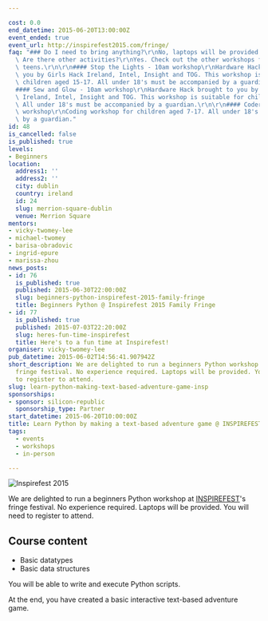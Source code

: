 ```yaml
---

cost: 0.0
end_datetime: 2015-06-20T13:00:00Z
event_ended: true
event_url: http://inspirefest2015.com/fringe/
faq: "### Do I need to bring anything?\r\nNo, laptops will be provided.\r\n\r\n###\
  \ Are there other activities?\r\nYes. Check out the other workshops for kids and\
  \ teens.\r\n\r\n#### Stop the Lights - 10am workshop\r\nHardware Hack brought to\
  \ you by Girls Hack Ireland, Intel, Insight and TOG. This workshop is suitable for\
  \ children aged 15-17. All under 18's must be accompanied by a guardian.\r\n\r\n\
  #### Sew and Glow - 10am workshop\r\nHardware Hack brought to you by Girls Hack\
  \ Ireland, Intel, Insight and TOG. This workshop is suitable for children aged 13-17.\
  \ All under 18's must be accompanied by a guardian.\r\n\r\n#### CoderDojo - 10am/11am/12pm\
  \ workshop\r\nCoding workshop for children aged 7-17. All under 18's must be accompanied\
  \ by a guardian."
id: 48
is_cancelled: false
is_published: true
levels:
- Beginners
location:
  address1: ''
  address2: ''
  city: dublin
  country: ireland
  id: 24
  slug: merrion-square-dublin
  venue: Merrion Square
mentors:
- vicky-twomey-lee
- michael-twomey
- barisa-obradovic
- ingrid-epure
- marissa-zhou
news_posts:
- id: 76
  is_published: true
  published: 2015-06-30T22:00:00Z
  slug: beginners-python-inspirefest-2015-family-fringe
  title: Beginners Python @ Inspirefest 2015 Family Fringe
- id: 77
  is_published: true
  published: 2015-07-03T22:20:00Z
  slug: heres-fun-time-inspirefest
  title: Here's to a fun time at Inspirefest!
organiser: vicky-twomey-lee
pub_datetime: 2015-06-02T14:56:41.907942Z
short_description: We are delighted to run a beginners Python workshop at INSPIREFEST's
  fringe festival. No experience required. Laptops will be provided. You will need
  to register to attend.
slug: learn-python-making-text-based-adventure-game-insp
sponsorships:
- sponsor: silicon-republic
  sponsorship_type: Partner
start_datetime: 2015-06-20T10:00:00Z
title: Learn Python by making a text-based adventure game @ INSPIREFEST 2015
tags:
  - events
  - workshops
  - in-person

---
```


![Inspirefest 2015](http://i.minus.com/ib2Dr03qCWXKzV.jpeg)

We are delighted to run a beginners Python workshop at [INSPIREFEST](http://inspirefest2015.com/)'s fringe festival. No experience required. Laptops will be provided. You will need to register to attend.

## Course content
* Basic datatypes
* Basic data structures

You will be able to write and execute Python scripts. 

At the end, you have created a basic interactive text-based adventure game.

